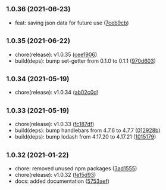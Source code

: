 ## <small>1.0.36 (2021-06-23)</small>

* feat: saving json data for future use ([7ceb9cb](https://github.com/simonecorsi/mawesome/commit/7ceb9cb))



## <small>1.0.35 (2021-06-22)</small>

* chore(release): v1.0.35 ([cee1906](https://github.com/simonecorsi/mawesome/commit/cee1906))
* build(deps): bump set-getter from 0.1.0 to 0.1.1 ([970d603](https://github.com/simonecorsi/mawesome/commit/970d603))



## <small>1.0.34 (2021-05-19)</small>

* chore(release): v1.0.34 ([ab02c0d](https://github.com/simonecorsi/mawesome/commit/ab02c0d))



## <small>1.0.33 (2021-05-19)</small>

* chore(release): v1.0.33 ([fc187df](https://github.com/simonecorsi/mawesome/commit/fc187df))
* build(deps): bump handlebars from 4.7.6 to 4.7.7 ([012928b](https://github.com/simonecorsi/mawesome/commit/012928b))
* build(deps): bump lodash from 4.17.20 to 4.17.21 ([1015179](https://github.com/simonecorsi/mawesome/commit/1015179))



## <small>1.0.32 (2021-01-22)</small>

* chore: removed unused npm packages ([3ad1555](https://github.com/simonecorsi/mawesome/commit/3ad1555))
* chore(release): v1.0.32 ([fe15d93](https://github.com/simonecorsi/mawesome/commit/fe15d93))
* docs: added documentation ([5753aef](https://github.com/simonecorsi/mawesome/commit/5753aef))



